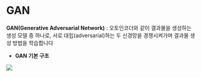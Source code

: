 # GAN

**GAN(Generative Adversarial Network)** : 오토인코더와 같이 결과물을 생성하는 생성 모델 중 하나로, 서로 대립(adversarial)하는 두 신경망을 경쟁시켜가며 결과물 생성 방법을 학습합니다

* **GAN 기본 구조**

<img src="https://www.naverlabs.com/naverlabs_/story/201712/1513772298204_%EB%8F%84%EC%8B%9D1.jpg">
